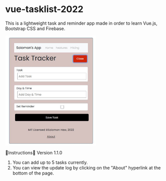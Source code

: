 # vue-tasklist-2022
This is a lightweight task and reminder app made in order to learn Vue.js, Bootstrap CSS and Firebase.

<img src="/public/screencap.jpg" style="vertical-align:middle" height="350">

📜Instructions:scroll:
Version 1.1.0
1. You can add up to 5 tasks currently.
2. You can view the update log by clicking on the "About" hyperlink at the bottom of the page.
